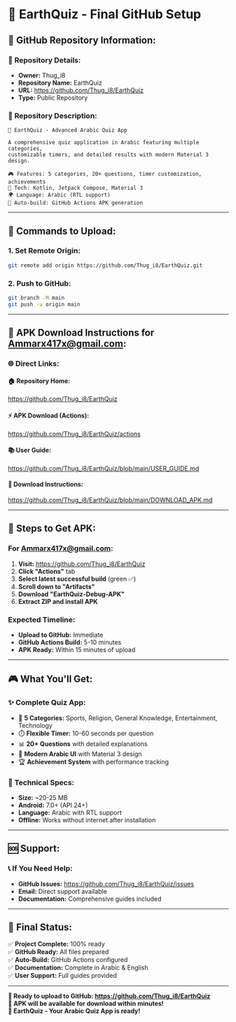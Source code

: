 # 🚀 EarthQuiz - Final GitHub Setup

## 📍 GitHub Repository Information:

### 🎯 **Repository Details:**
- **Owner:** Thug_i8
- **Repository Name:** EarthQuiz
- **URL:** https://github.com/Thug_i8/EarthQuiz
- **Type:** Public Repository

### 📝 **Repository Description:**
```
🧠 EarthQuiz - Advanced Arabic Quiz App

A comprehensive quiz application in Arabic featuring multiple categories, 
customizable timers, and detailed results with modern Material 3 design.

🎮 Features: 5 categories, 20+ questions, timer customization, achievements
📱 Tech: Kotlin, Jetpack Compose, Material 3
🌍 Language: Arabic (RTL support)
🚀 Auto-build: GitHub Actions APK generation
```

---

## 🔧 Commands to Upload:

### 1. **Set Remote Origin:**
```bash
git remote add origin https://github.com/Thug_i8/EarthQuiz.git
```

### 2. **Push to GitHub:**
```bash
git branch -M main
git push -u origin main
```

---

## 📱 APK Download Instructions for Ammarx417x@gmail.com:

### 🌐 **Direct Links:**

#### **🏠 Repository Home:**
https://github.com/Thug_i8/EarthQuiz

#### **⚡ APK Download (Actions):**
https://github.com/Thug_i8/EarthQuiz/actions

#### **📚 User Guide:**
https://github.com/Thug_i8/EarthQuiz/blob/main/USER_GUIDE.md

#### **📱 Download Instructions:**
https://github.com/Thug_i8/EarthQuiz/blob/main/DOWNLOAD_APK.md

---

## 🎯 Steps to Get APK:

### **For Ammarx417x@gmail.com:**

1. **Visit:** https://github.com/Thug_i8/EarthQuiz
2. **Click "Actions"** tab
3. **Select latest successful build** (green ✅)
4. **Scroll down to "Artifacts"**
5. **Download "EarthQuiz-Debug-APK"**
6. **Extract ZIP and install APK**

### **Expected Timeline:**
- **Upload to GitHub:** Immediate
- **GitHub Actions Build:** 5-10 minutes
- **APK Ready:** Within 15 minutes of upload

---

## 🎮 What You'll Get:

### ✨ **Complete Quiz App:**
- 🧠 **5 Categories:** Sports, Religion, General Knowledge, Entertainment, Technology
- ⏱️ **Flexible Timer:** 10-60 seconds per question
- 📊 **20+ Questions** with detailed explanations
- 🎨 **Modern Arabic UI** with Material 3 design
- 🏆 **Achievement System** with performance tracking

### 📱 **Technical Specs:**
- **Size:** ~20-25 MB
- **Android:** 7.0+ (API 24+)
- **Language:** Arabic with RTL support
- **Offline:** Works without internet after installation

---

## 🆘 Support:

### 📞 **If You Need Help:**
- **GitHub Issues:** https://github.com/Thug_i8/EarthQuiz/issues
- **Email:** Direct support available
- **Documentation:** Comprehensive guides included

---

## 🏁 Final Status:

✅ **Project Complete:** 100% ready  
✅ **GitHub Ready:** All files prepared  
✅ **Auto-Build:** GitHub Actions configured  
✅ **Documentation:** Complete in Arabic & English  
✅ **User Support:** Full guides provided  

---

**🚀 Ready to upload to GitHub: https://github.com/Thug_i8/EarthQuiz**  
**📱 APK will be available for download within minutes!**  
**🎉 EarthQuiz - Your Arabic Quiz App is ready!**